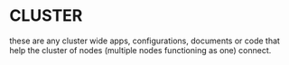 CLUSTER
=======

these are any cluster wide apps, configurations, documents or code
that help the cluster of nodes (multiple nodes functioning as one)
connect.
